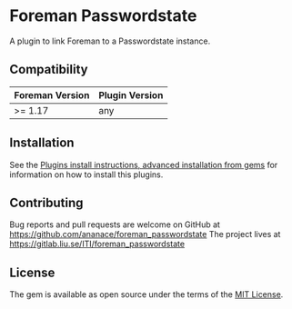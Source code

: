 # Foreman Passwordstate

A plugin to link Foreman to a Passwordstate instance.

## Compatibility

| Foreman Version | Plugin Version |
| --------------- | -------------- |
| >= 1.17         | any            |

## Installation

See the [Plugins install instructions, advanced installation from gems](https://theforeman.org/plugins/#2.3AdvancedInstallationfromGems) for information on how to install this plugins.

## Contributing

Bug reports and pull requests are welcome on GitHub at https://github.com/ananace/foreman_passwordstate
The project lives at https://gitlab.liu.se/ITI/foreman_passwordstate

## License

The gem is available as open source under the terms of the [MIT License](https://opensource.org/licenses/MIT).
